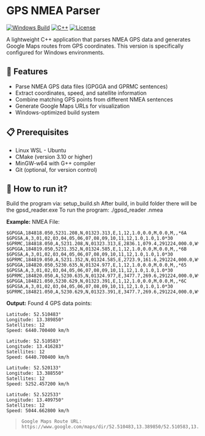 # GPS NMEA Parser

[![Windows Build](https://img.shields.io/badge/build-passing-brightgreen)](https://github.com/yourusername/gps-parser)
[![C++](https://img.shields.io/badge/C%2B%2B-17-blue.svg?style=flat&logo=c%2B%2B)](https://github.com/yourusername/gps-parser)
[![License](https://img.shields.io/badge/license-MIT-blue.svg)](https://github.com/yourusername/gps-parser)

A lightweight C++ application that parses NMEA GPS data and generates Google Maps routes from GPS coordinates. This version is specifically configured for Windows environments.

## 🚀 Features

- Parse NMEA GPS data files (GPGGA and GPRMC sentences)
- Extract coordinates, speed, and satellite information
- Combine matching GPS points from different NMEA sentences
- Generate Google Maps URLs for visualization
- Windows-optimized build system

## 📋 Prerequisites

- Linux WSL - Ubuntu
- CMake (version 3.10 or higher)
- MinGW-w64 with G++ compiler
- Git (optional, for version control)

## 🔧 How to run it?
Build the program via: setup_build.sh
After build, in build folder there will be the gpsd_reader.exe
To run the program:
./gpsd_reader <file>.nmea

**Example:**
NMEA File:


    $GPGGA,184818.050,5231.208,N,01323.313,E,1,12,1.0,0.0,M,0.0,M,,*6A
    $GPGSA,A,3,01,02,03,04,05,06,07,08,09,10,11,12,1.0,1.0,1.0*30
    $GPRMC,184818.050,A,5231.208,N,01323.313,E,2836.1,079.4,291224,000.0,W*44
    $GPGGA,184819.050,5231.352,N,01324.585,E,1,12,1.0,0.0,M,0.0,M,,*6B
    $GPGSA,A,3,01,02,03,04,05,06,07,08,09,10,11,12,1.0,1.0,1.0*30
    $GPRMC,184819.050,A,5231.352,N,01324.585,E,2723.9,161.6,291224,000.0,W*4C
    $GPGGA,184820.050,5230.635,N,01324.977,E,1,12,1.0,0.0,M,0.0,M,,*65
    $GPGSA,A,3,01,02,03,04,05,06,07,08,09,10,11,12,1.0,1.0,1.0*30
    $GPRMC,184820.050,A,5230.635,N,01324.977,E,3477.7,269.6,291224,000.0,W*44
    $GPGGA,184821.050,5230.629,N,01323.391,E,1,12,1.0,0.0,M,0.0,M,,*6C
    $GPGSA,A,3,01,02,03,04,05,06,07,08,09,10,11,12,1.0,1.0,1.0*30
    $GPRMC,184821.050,A,5230.629,N,01323.391,E,3477.7,269.6,291224,000.0,W*4D


**Output:**
    Found 4 GPS data points:
    
    Latitude: 52.510483°
    Longitude: 13.389850°
    Satellites: 12
    Speed: 6440.700400 km/h
    
    Latitude: 52.510583°
    Longitude: 13.416283°
    Satellites: 12
    Speed: 6440.700400 km/h
    
    Latitude: 52.520133°
    Longitude: 13.388550°
    Satellites: 12
    Speed: 5252.457200 km/h
    
    Latitude: 52.522533°
    Longitude: 13.409750°
    Satellites: 12
    Speed: 5044.662800 km/h

>     Google Maps Route URL:
>     https://www.google.com/maps/dir/52.510483,13.389850/52.510583,13.416283/52.520133,13.388550/52.522533,13.409750

